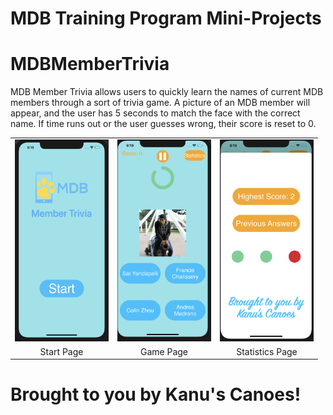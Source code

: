 # MDB Training Program Mini-Projects

# MDBMemberTrivia

MDB Member Trivia allows users to quickly learn the names of current MDB members through a sort of trivia game. A picture of an MDB member will appear, and the user has 5 seconds to match the face with the correct name. If time runs out or the user guesses wrong, their score is reset to 0. 

| | | |
|:-------------------------:|:-------------------------:|:-------------------------:|
| <img width="150" height = "322.668810289" alt="Start Page" src="/MDBMemberTrivia/images/start.png">| <img width="150" height = "322.668810289" alt="Game Page" src="/MDBMemberTrivia/images/game.png">| <img width="150" height = "322.668810289" alt="Workout Page" src="/MDBMemberTrivia/images/stats.png">|
|Start Page|Game Page|Statistics Page|

# Brought to you by Kanu's Canoes!
